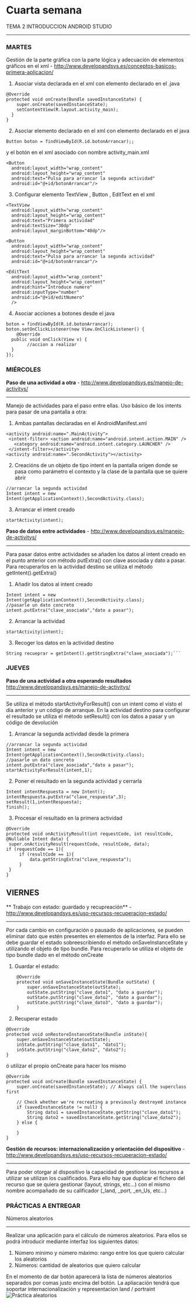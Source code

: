 # Cuarta semana

TEMA 2 INTRODUCCION ANDROID STUDIO
***

### MARTES 
Gestión de la parte gráfica con la parte lógica y adecuación de elementos gráficos en el xml - http://www.developandsys.es/conceptos-basicos-primera-aplicacion/


1. Asociar vista declarada en el xml con elemento declarado en el .java
```
@Override  
protected void onCreate(Bundle savedInstanceState) {  
    super.onCreate(savedInstanceState);  
    setContentView(R.layout.activity_main);  
  }  
}
```
2. Asociar elemento declarado en el xml con elemento declarado en el java
```
Button boton = findViewById(R.id.botonArrancar);;
```
y el botón en el xml asociado con nombre activity_main.xml
```
<Button  
  android:layout_width="wrap_content"  
  android:layout_height="wrap_content"  
  android:text="Pulsa para arrancar la segunda actividad"  
  android:id="@+id/botonArrancar"/>
```
3. Configurar elemento TextView , Button , EditText en el xml

```
<TextView  
  android:layout_width="wrap_content"  
  android:layout_height="wrap_content"  
  android:text="Primera actividad"  
  android:textSize="30dp"  
  android:layout_marginBottom="40dp"/>
```
```
<Button  
  android:layout_width="wrap_content"  
  android:layout_height="wrap_content"  
  android:text="Pulsa para arrancar la segunda actividad"  
  android:id="@+id/botonArrancar"/>
```
```
<EditText  
  android:layout_width="wrap_content"  
  android:layout_height="wrap_content"  
  android:hint="Introduce numero" 
  android:inputType="number" 
  android:id="@+id/editNumero"  
  />
```
4. Asociar acciones a botones desde el java

```
boton = findViewById(R.id.botonArrancar);  
boton.setOnClickListener(new View.OnClickListener() {  
    @Override  
  public void onClick(View v) {  
        //accion a realizar
  }  
});
```
### MIÉRCOLES
**Paso de una actividad a otra** - http://www.developandsys.es/manejo-de-activitys/
****
Manejo de actividades para el paso entre ellas. Uso básico de los intents para pasar de una pantalla a otra:

1. Ambas pantallas declaradas en el AndroidManifest.xml
```
<activity android:name=".MainActivity">  
 <intent-filter> <action android:name="android.intent.action.MAIN" />  
   <category android:name="android.intent.category.LAUNCHER" />  
 </intent-filter></activity>  
<activity android:name=".SecondActivity"></activity>
```
2. Creacións de un objeto de tipo intent en la pantalla origen donde se pasa como parámetro el contexto y la clase de la pantalla que se quiere abrir
```
//arrancar la segunda actividad  
Intent intent = new Intent(getApplicationContext(),SecondActivity.class);  
```
3. Arrancar el intent creado
``` 
startActivity(intent);  
```
**Paso de datos entre actividades** - http://www.developandsys.es/manejo-de-activitys/
***
Para pasar datos entre actividades se añaden los datos al intent creado en el punto anterior con método putExtra() con clave asociada y dato a pasar. Para recuperarlos en la actividad destino se utiliza el método getIntent().getExtra()

1. Añadir los datos al intent creado
```
Intent intent = new Intent(getApplicationContext(),SecondActivity.class);  
//pasarle un dato concreto  
intent.putExtra("clave_asociada","dato a pasar");  
```
2. Arrancar la actividad
 ``` 
startActivity(intent);  
```
3. Recoger los datos en la actividad destino
 ``` 
String recueprar = getIntent().getStringExtra("clave_asociada");```
  ``` 
### JUEVES

**Paso de una actividad a otra esperando resultados** http://www.developandsys.es/manejo-de-activitys/
****
Se utiliza el método startActivityForResult() con un intent como el visto el día anterior y un código de arranque. En la actividad destino para configurar el resultado se utiliza el método setResult() con los datos a pasar y un código de devolución 

 1. Arrancar la segunda actividad desde la primera
 ``` 
//arrancar la segunda actividad  
Intent intent = new Intent(getApplicationContext(),SecondActivity.class);  
//pasarle un dato concreto  
intent.putExtra("clave_asociada","dato a pasar");  
startActivityForResult(intent,1);
```
 2. Poner el resultado en la segunda actividad y cerrarla
  ``` 
Intent intentRespuesta = new Intent();  
intentRespuesta.putExtra("clave_respuesta",3);  
setResult(1,intentRespuesta);  
finish();
```
 3. Procesar el resultado en la primera actividad
   ``` 
@Override  
protected void onActivityResult(int requestCode, int resultCode, @Nullable Intent data) {  
    super.onActivityResult(requestCode, resultCode, data);  
 if (requestCode == 1){  
        if (resultCode == 1){  
            data.getStringExtra("clave_respuesta");  
        }  
    }  
}
```
 
## VIERNES 

** Trabajo con estado: guardado y recupreación** - http://www.developandsys.es/uso-recursos-recuperacion-estado/
****
Por cada cambio en configuración o pausado de aplicaciones, se pueden eliminar dato que estén presentes en elementos de la interfaz. Para ello se debe guardar el estado sobreescribiendo el método onSaveInstanceState y utilizando el objeto de tipo bundle. Para recuperarlo se utiliza el objeto de tipo bundle dado en el método onCreate
1. Guardar el estado:
````
    @Override
    protected void onSaveInstanceState(Bundle outState) {
        super.onSaveInstanceState(outState);
        outState.putString("clave_dato1", "dato a guardar");
        outState.putString("clave_dato2", "dato a guardar");
        outState.putString("clave_dato3", "dato a guardar");
    }
````
2. Recuperar estado
```
@Override
protected void onRestoreInstanceState(Bundle inState){
    super.onSaveInstanceState(outState);
    inState.putString("clave_dato1", "dato1");
    inState.putString("clave_dato2", "dato2");
}
```
ó utilizar el propio onCreate para hacer los mismo
````
@Override
protected void onCreate(Bundle savedInstanceState) {
    super.onCreate(savedInstanceState); // Always call the superclass first

    // Check whether we're recreating a previously destroyed instance
    if (savedInstanceState != null) {
        String dato1 = savedInstanceState.getString("clave_dato1");
        String dato2 = savedInstanceState.getString("clave_dato2");
    } else {
      
    }
}
````

**Gestión de recursos: internazionalización y orientación del dispositivo** - http://www.developandsys.es/uso-recursos-recuperacion-estado/
****
Para poder otorgar al dispositivo la capacidad de gestionar los recursos a utilizar se utilizan los cualificados. Para ello hay que duplicar el fichero del recurso que se quiera gestionar (layout, strings, etc...) con el mismo nombre acompañado de su calificador (_land, _port, _en_Us, etc...)

### PRÁCTICAS A ENTREGAR

Números aleatorios
***
Realizar una aplicación para el cálculo de números aleatorios. Para ellos se podrá introducir mediante interfaz los siguientes datos:
1. Número minimo y número máximo: rango entre los que quiero calcular los aleatorios
2. Números: cantidad de aleatorios que quiero calcular

En el momento de dar botón aparecerá la lista de números aleatorios separados por comas justo encima del botón. La apliacación tendrá que soportar internacionalización y representacion land / portraint
![Práctica aleatorios](https://github.com/DevelopSys/clasepmdm/blob/master/practicas/aleatorios.png "Práctica aleatorios")

